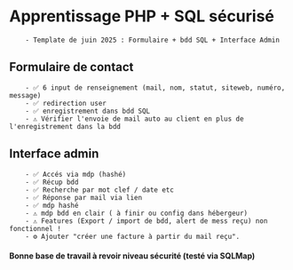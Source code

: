 # Apprentissage PHP + SQL sécurisé

        - Template de juin 2025 : Formulaire + bdd SQL + Interface Admin

## Formulaire de contact

        - ✅ 6 input de renseignement (mail, nom, statut, siteweb, numéro, message)
        - ✅ redirection user
        - ✅ enregistrement dans bdd SQL
        - ⚠️ Vérifier l'envoie de mail auto au client en plus de l'enregistrement dans la bdd


## Interface admin

        - ✅ Accés via mdp (hashé)
        - ✅ Récup bdd
        - ✅ Recherche par mot clef / date etc
        - ✅ Réponse par mail via lien
        - ✅ mdp hashé
        - ⚠️ mdp bdd en clair ( à finir ou config dans hébergeur)
        - ⚠️ Features (Export / import de bdd, alert de mess reçu) non fonctionnel !
        - ⚙️ Ajouter "créer une facture à partir du mail reçu".


#### Bonne base de travail à revoir niveau sécurité (testé via SQLMap)
